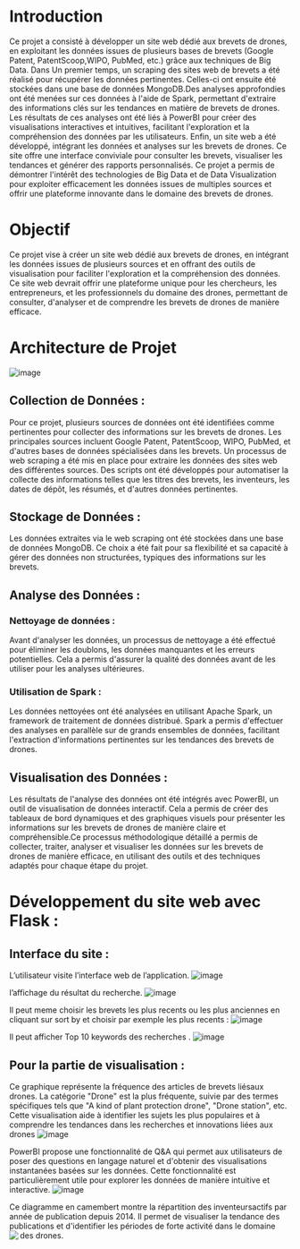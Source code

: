 # Introduction
Ce projet a consisté à développer un site web dédié aux brevets de drones, en exploitant les données issues de plusieurs bases de brevets (Google Patent, PatentScoop,WIPO, PubMed, etc.) grâce aux techniques de Big Data. Dans Un premier temps, un scraping des sites web de brevets a été réalisé pour récupérer les données pertinentes. Celles-ci ont ensuite été stockées dans une
base de données MongoDB.Des analyses approfondies ont été menées sur ces données à l'aide de Spark, permettant d'extraire des informations clés sur les tendances en matière de brevets de drones.
Les résultats de ces analyses ont été liés à PowerBI pour créer des visualisations interactives et intuitives, facilitant l'exploration et la compréhension des données par les utilisateurs.
Enfin, un site web a été développé, intégrant les données et analyses sur les brevets de drones. Ce site offre une interface conviviale pour consulter les brevets, visualiser
les tendances et générer des rapports personnalisés.
Ce projet a permis de démontrer l'intérêt des technologies de Big Data et de Data Visualization pour exploiter efficacement les données issues de multiples sources et offrir une plateforme innovante dans le domaine des brevets de drones.

# Objectif 
Ce projet vise à créer un site web dédié aux brevets de drones, en intégrant les données issues de plusieurs sources et en offrant des outils de visualisation pour faciliter l'exploration et la compréhension des données. Ce site web devrait offrir une plateforme unique pour les chercheurs, les entrepreneurs, et les professionnels du domaine des drones, permettant de consulter, d'analyser et de comprendre les brevets de drones de manière efficace.

# Architecture de Projet 
![image](https://github.com/user-attachments/assets/44e26604-323a-492f-aac9-6042cc15e42e)

## Collection de Données : 
Pour ce projet, plusieurs sources de données ont été identifiées comme pertinentes pour collecter des informations sur les brevets de drones. Les principales sources incluent Google Patent, PatentScoop, WIPO,
PubMed, et d'autres bases de données spécialisées dans les brevets.
Un processus de web scraping a été mis en place pour extraire les données des sites web des différentes sources. Des scripts ont été développés pour automatiser la collecte des informations telles que les titres des brevets, les inventeurs, les dates de dépôt, les résumés, et d'autres données pertinentes.

## Stockage de Données : 
Les données extraites via le web scraping ont été stockées dans une base de données MongoDB. Ce choix a été fait pour sa flexibilité et sa capacité à gérer des données non structurées, typiques des informations sur les brevets.

## Analyse des Données : 

### Nettoyage de données : 
Avant d'analyser les données, un processus de nettoyage a été effectué pour éliminer les doublons, les données manquantes et les erreurs potentielles. Cela a permis d'assurer la qualité des données avant de les utiliser pour les analyses ultérieures.

### Utilisation de Spark : 
Les données nettoyées ont été analysées en utilisant Apache Spark, un framework de traitement de données distribué. Spark a permis d'effectuer des analyses en parallèle sur de grands ensembles de données, facilitant l'extraction d'informations pertinentes sur les tendances des brevets de drones.

## Visualisation des Données : 
Les résultats de l'analyse des données ont été intégrés avec PowerBI, un outil de visualisation de données interactif. Cela a permis de créer des tableaux de bord dynamiques et des graphiques visuels pour présenter les informations sur les brevets de drones de manière claire et compréhensible.Ce processus méthodologique détaillé a permis de collecter, traiter, analyser et visualiser les données sur les brevets de drones de manière efficace, en utilisant des outils et des techniques adaptés pour chaque étape du projet.

# Développement du site web avec Flask : 
## Interface du site :
L’utilisateur visite l’interface web de l’application.
![image](https://github.com/user-attachments/assets/cb397ff9-0914-4dce-bbcd-e5393630f752)

l’affichage du résultat du recherche.
![image](https://github.com/user-attachments/assets/fa30b761-1fed-40da-9887-ce8a42e89cfb)

Il peut meme choisir les brevets les plus recents ou les plus anciennes en cliquant sur sort by et choisir par exemple les plus recents : 
![image](https://github.com/user-attachments/assets/f2fd6944-c320-484f-8442-2ac2b46509b9)

Il peut afficher Top 10 keywords des recherches . 
![image](https://github.com/user-attachments/assets/cec7ea72-6769-47a2-ade6-e0ca5fc79481)

## Pour la partie de visualisation : 
Ce graphique représente la fréquence des articles de brevets liésaux drones. La catégorie "Drone" est la plus fréquente, suivie par des termes spécifiques tels que "A kind of plant protection drone", "Drone station", etc. Cette visualisation aide à identifier les sujets les plus populaires et à comprendre les tendances dans les recherches et innovations liées aux drones
![image](https://github.com/user-attachments/assets/567f4280-1dc5-4f5a-8bcd-1f7fd1c5ff9a)

PowerBI propose une fonctionnalité de Q&A qui permet aux utilisateurs de poser des questions en langage naturel et d'obtenir des visualisations instantanées basées sur les données. Cette
fonctionnalité est particulièrement utile pour explorer les données de manière intuitive et interactive.
![image](https://github.com/user-attachments/assets/8928835e-d09e-4efa-9810-1e1dce995bfa)

Ce diagramme en camembert montre la répartition des inventeursactifs par année de publication depuis 2014. Il permet de visualiser la tendance des publications et d'identifier les périodes de forte activité dans le domaine des drones.
<img align="left"  src="![image](https://github.com/user-attachments/assets/2b63b214-52ac-4b3c-ab0d-09d984dc1795)">













